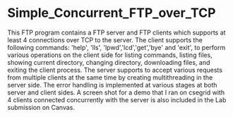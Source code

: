 # Simple_Concurrent_FTP_over_TCP

This FTP program contains a FTP server and FTP clients which supports at least 4 connections over TCP to the server.  The client supports the following commands: 'help', 'lls', 'lpwd','lcd','get','bye' and 'exit', to perform various operations on the client side for listing commands, listing files, showing current directory, changing directory, downloading files, and  exiting the client process.  The server supports to accept various requests from multiple clients at the same time by creating multithreading in the server side.  The error handling is implemented at various stages at both server and client sides.  A screen shot for a demo that I ran on csegrid with 4 clients connected concurrently with the server is also included in the Lab submission on Canvas.

